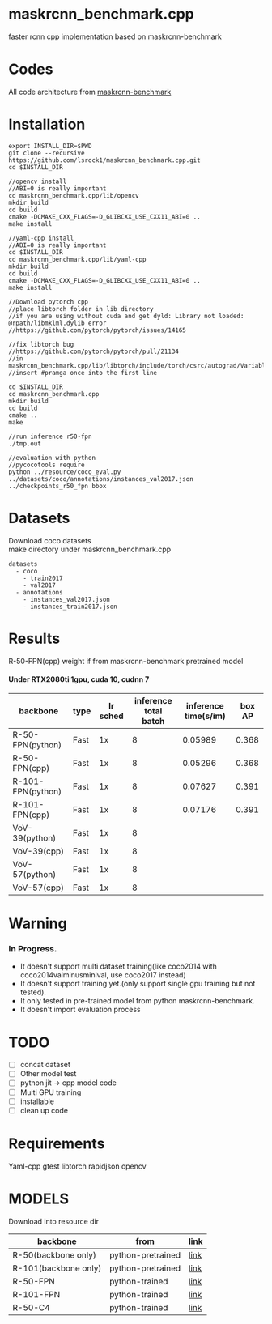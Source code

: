 # maskrcnn_benchmark.cpp
faster rcnn cpp implementation based on maskrcnn-benchmark

# Codes
All code architecture from [maskrcnn-benchmark](https://github.com/facebookresearch/maskrcnn-benchmark)

# Installation
```
export INSTALL_DIR=$PWD
git clone --recursive https://github.com/lsrock1/maskrcnn_benchmark.cpp.git
cd $INSTALL_DIR

//opencv install
//ABI=0 is really important
cd maskrcnn_benchmark.cpp/lib/opencv
mkdir build
cd build
cmake -DCMAKE_CXX_FLAGS=-D_GLIBCXX_USE_CXX11_ABI=0 ..
make install

//yaml-cpp install
//ABI=0 is really important
cd $INSTALL_DIR
cd maskrcnn_benchmark.cpp/lib/yaml-cpp
mkdir build
cd build
cmake -DCMAKE_CXX_FLAGS=-D_GLIBCXX_USE_CXX11_ABI=0 ..
make install

//Download pytorch cpp
//place libtorch folder in lib directory
//if you are using without cuda and get dyld: Library not loaded: @rpath/libmklml.dylib error
//https://github.com/pytorch/pytorch/issues/14165

//fix libtorch bug
//https://github.com/pytorch/pytorch/pull/21134
//in maskrcnn_benchmark.cpp/lib/libtorch/include/torch/csrc/autograd/VariableTypeUtils.h
//insert #pramga once into the first line

cd $INSTALL_DIR
cd maskrcnn_benchmark.cpp
mkdir build
cd build
cmake ..
make

//run inference r50-fpn
./tmp.out

//evaluation with python
//pycocotools require
python ../resource/coco_eval.py ../datasets/coco/annotations/instances_val2017.json ../checkpoints_r50_fpn bbox
```

# Datasets
Download coco datasets  
make directory under maskrcnn_benchmark.cpp
```
datasets
  - coco
    - train2017
    - val2017
  - annotations
    - instances_val2017.json
    - instances_train2017.json
```

# Results
R-50-FPN(cpp) weight if from maskrcnn-benchmark pretrained model  

#### Under RTX2080ti 1gpu, cuda 10, cudnn 7  
  
backbone | type | lr sched | inference total batch | inference time(s/im) | box AP
-- | -- | -- | -- | -- | --
R-50-FPN(python) | Fast | 1x | 8 | 0.05989 | 0.368
R-50-FPN(cpp) | Fast | 1x | 8 | 0.05296 | 0.368
R-101-FPN(python) | Fast | 1x | 8 | 0.07627 | 0.391
R-101-FPN(cpp) | Fast | 1x | 8 | 0.07176 | 0.391
VoV-39(python) | Fast | 1x | 8 |  |
VoV-39(cpp) | Fast | 1x | 8 |  |
VoV-57(python) | Fast | 1x | 8 |  |
VoV-57(cpp) | Fast | 1x | 8 |  |

# Warning
### In Progress.  
* It doesn't support multi dataset training(like coco2014 with coco2014valminusminival, use coco2017 instead)
* It doesn't support training yet.(only support single gpu training but not tested).  
* It only tested in pre-trained model from python maskrcnn-benchmark.  
* It doesn't import evaluation process  

# TODO
- [ ] concat dataset
- [ ] Other model test
- [ ] python jit -> cpp model code
- [ ] Multi GPU training
- [ ] installable
- [ ] clean up code

# Requirements
Yaml-cpp
gtest
libtorch
rapidjson
opencv

# MODELS
Download into resource dir  

backbone | from | link 
-- | -- | -- 
R-50(backbone only) | python-pretrained | [link](https://www.dropbox.com/s/2q808v0p2j75lfq/resnet50_cpp.pth?dl=0)
R-101(backbone only) | python-pretrained | [link](https://www.dropbox.com/s/h5a51ur3qvrdjh5/resnet101_cpp.pth?dl=0)
R-50-FPN | python-trained | [link](https://www.dropbox.com/s/o889pmhzu2jxczl/frcn_r50_cpp.pth?dl=0)
R-101-FPN | python-trained | [link](https://www.dropbox.com/s/sgo3k502kegmcxa/frcn_r101_fpn_cpp.pth?dl=0)
R-50-C4 | python-trained | [link](https://www.dropbox.com/s/zu1yzt9ydlnqin4/frcn_r50_c4_cpp.pth?dl=0)
